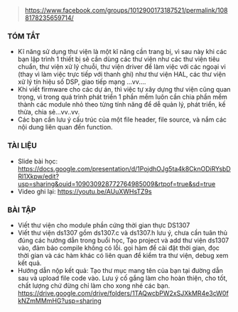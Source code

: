 > https://www.facebook.com/groups/1012900173187521/permalink/1088178235659714/

### TÓM TẮT 
- Kĩ năng sử dụng thư viện là một kĩ năng cần trang bị, vì sau này khi các bạn lập trình 1 thiết bị sẽ cần dùng các thư viện như các thư viện tiêu chuẩn, thư viện xử lý chuỗi, thư viện driver để làm việc với các ngoại vi (thay vì làm việc trực tiếp với thanh ghi) như thư viện HAL, các thư viện xử lý tín hiệu số DSP, giao tiếp mạng ...vv....
- Khi viết firmware cho các dự án, thì việc tự xây dựng thư viện cũng quan trọng, vì trong quá trình phát triển 1 phần mềm luôn cần chia phần mềm thành các module nhỏ theo từng tính năng để dễ quản lý, phát triển, kế thừa, chia sẻ...vv..vv.
- Các bạn cần lưu ý cấu trúc của một file header, file source, và nắm các nội dung liên quan đến function.
### TÀI LIỆU
+ Slide bài học: https://docs.google.com/presentation/d/1PojdhOJg5ta4k8CknODiRYsbDRl1Xkpw/edit?usp=sharing&ouid=109030928772764985009&rtpof=true&sd=true
+ Video ghi lại: https://youtu.be/AUuXWHsTZ9s
### BÀI TẬP
+ Viết thư viện cho module phần cứng thời gian thực DS1307
+ Viết thư viện ds1307 gồm ds1307.c và ds1307.h lưu ý, chưa cần tuân thủ đúng các hướng dẫn trong buổi học, Tạo project và add thư viện ds1307 vào, đảm bảo compile không có lỗi. gọi hàm để cài đặt thời gian, đọc thời gian và các hàm khác có liên quan để kiểm tra thư viện, debug xem kết quả.
+ Hướng dẫn nộp kết quả: Tạo thư mục mang tên của bạn tại đường dẫn sau và upload file code vào. Lưu ý cố gắng làm cho hoàn thiện, cho tốt, chất lượng chứ đừng chỉ làm cho xong nhé các bạn.
https://drive.google.com/drive/folders/1TAQwcbPW2xSJXkMR4e3cW0fkNZmMMmHG?usp=sharing
